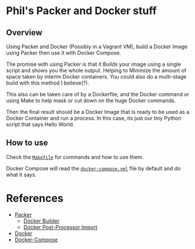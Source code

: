 # Phil's Packer and Docker stuff

## Overview

Using Packer and Docker (Possibly in a Vagrant VM), build a Docker Image using Packer then use it with Docker Compose.

The promise with using Packer is that it Builds your image using a single script
and shows you the whole output. Helping to Minimize the amount of space taken
by interim Docker containers. You could also do a multi-stage build with this method I believe(?).

This also can be taken care of by a Dockerfile, and the Docker command or using
Make to help mask or cut down on the huge Docker commands.

Then the final result should be a Docker Image that is ready to be used as a
Docker Container and run a process. In this case, its just our tiny Python
script that says Hello World.

## How to use

Check the [`Makefile`](Makefile) for commands and how to use them.

Docker Compose will read the [`docker-compose.yml`](docker-compose.yml) file by
default and do what it says.

# References

* [Packer](https://www.packer.io)
  * [Docker Builder](https://www.packer.io/docs/builders/docker.html)
  * [Docker Post-Processor Import](https://www.packer.io/docs/post-processors/docker-import.html)
* [Docker](https://docs.docker.com)
* [Docker-Compose](https://docs.docker.com/compose/)